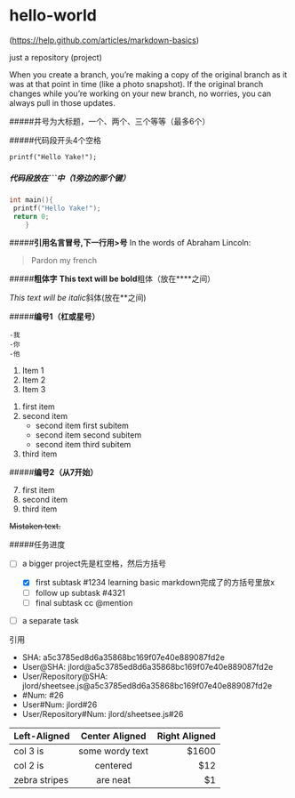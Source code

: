 hello-world
===========
(https://help.github.com/articles/markdown-basics)

just a repository (project)

When you create a branch, you’re making a copy of the original branch as it was at that point in time (like a photo snapshot). If the original branch changes while you’re working on your new branch, no worries, you can always pull in those updates.

#####井号为大标题，一个、两个、三个等等（最多6个）



#####代码段开头4个空格

    printf("Hello Yake!");
   
 
##### 代码段放在```中（1旁边的那个键）
```c 
int main(){
 printf("Hello Yake!");
 return 0;
    }
```


    
#####**引用名言冒号,下一行用>号**
In the words of Abraham Lincoln:
> Pardon my french


#####**粗体字**
**This text will be bold**粗体（放在****之间）

*This text will be italic*斜体(放在**之间)


#####**编号1（杠或星号）**
```
-我
-你
-他
```

1. Item 1
2. Item 2
3. Item 3


<ol>
  <li>first item</li>
  <li>second item      <!-- Look, the closing </li> tag is not placed here! -->
    <ul>
      <li>second item first subitem</li>
      <li>second item second subitem</li>
      <li>second item third subitem</li>
    </ul>
  </li>                <!-- Here is the closing </li> tag -->
  <li>third item</li>
</ol>


#####**编号2（从7开始）**
<ol start="7">
  <li>first item</li>
  <li>second item</li>
  <lI>third item</li>
</ol>

~~Mistaken text.~~



#####任务进度    
- [ ] a bigger project先是杠空格，然后方括号
  - [x] first subtask #1234 learning basic markdown完成了的方括号里放x
  - [ ] follow up subtask #4321
  - [ ] final subtask cc @mention
- [ ] a separate task



引用
* SHA: a5c3785ed8d6a35868bc169f07e40e889087fd2e
* User@SHA: jlord@a5c3785ed8d6a35868bc169f07e40e889087fd2e
* User/Repository@SHA: jlord/sheetsee.js@a5c3785ed8d6a35868bc169f07e40e889087fd2e
* #Num: #26
* User#Num: jlord#26
* User/Repository#Num: jlord/sheetsee.js#26 



| Left-Aligned  | Center Aligned  | Right Aligned |
| :------------ |:---------------:| -----:|
| col 3 is      | some wordy text | $1600 |
| col 2 is      | centered        |   $12 |
| zebra stripes | are neat        |    $1 |

